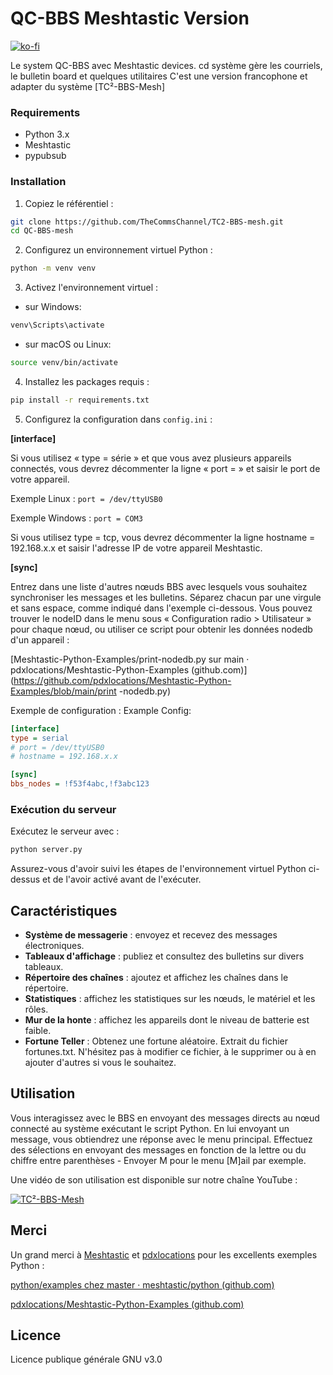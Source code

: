 # QC-BBS Meshtastic Version

[![ko-fi](https://ko-fi.com/img/githubbutton_sm.svg)](https://ko-fi.com/B0B1OZ22Z)

Le system QC-BBS avec Meshtastic devices. cd système gère les courriels, le bulletin board et quelques utilitaires
C'est une version francophone et adapter du système [TC²-BBS-Mesh]


### Requirements

- Python 3.x
- Meshtastic
- pypubsub

### Installation

1. Copiez le référentiel :

```sh
git clone https://github.com/TheCommsChannel/TC2-BBS-mesh.git
cd QC-BBS-mesh
```

2. Configurez un environnement virtuel Python :

```sh
python -m venv venv
```

3. Activez l'environnement virtuel :
  

- sur Windows:

```sh
venv\Scripts\activate
```

- sur macOS ou Linux:

```sh
source venv/bin/activate
```

4. Installez les packages requis :

```sh
pip install -r requirements.txt
```

5. Configurez la configuration dans `config.ini` :
   
**[interface]**

 Si vous utilisez « type = série » et que vous avez plusieurs appareils connectés, vous devrez décommenter la ligne « port = » et saisir le port de votre appareil.

 Exemple Linux :
 `port = /dev/ttyUSB0`

 Exemple Windows :
 `port = COM3`

 Si vous utilisez type = tcp, vous devrez décommenter la ligne hostname = 192.168.x.x et saisir l'adresse IP de votre appareil Meshtastic.

 **[sync]**

 Entrez dans une liste d'autres nœuds BBS avec lesquels vous souhaitez synchroniser les messages et les bulletins. Séparez chacun par une virgule et sans espace, comme indiqué dans l'exemple ci-dessous.
 Vous pouvez trouver le nodeID dans le menu sous « Configuration radio > Utilisateur » pour chaque nœud, ou utiliser ce script pour obtenir les données nodedb d'un appareil :

 [Meshtastic-Python-Examples/print-nodedb.py sur main · pdxlocations/Meshtastic-Python-Examples (github.com)](https://github.com/pdxlocations/Meshtastic-Python-Examples/blob/main/print -nodedb.py)

 Exemple de configuration :
 Example Config:
```ini
[interface]
type = serial
# port = /dev/ttyUSB0
# hostname = 192.168.x.x

[sync]
bbs_nodes = !f53f4abc,!f3abc123
```

### Exécution du serveur

Exécutez le serveur avec :

```sh
python server.py
```

Assurez-vous d'avoir suivi les étapes de l'environnement virtuel Python ci-dessus et de l'avoir activé avant de l'exécuter.

## Caractéristiques

- **Système de messagerie** : envoyez et recevez des messages électroniques.
- **Tableaux d'affichage** : publiez et consultez des bulletins sur divers tableaux.
- **Répertoire des chaînes** : ajoutez et affichez les chaînes dans le répertoire.
- **Statistiques** : affichez les statistiques sur les nœuds, le matériel et les rôles.
- **Mur de la honte** : affichez les appareils dont le niveau de batterie est faible.
- **Fortune Teller** : Obtenez une fortune aléatoire. Extrait du fichier fortunes.txt. N'hésitez pas à modifier ce fichier, à le supprimer ou à en ajouter d'autres si vous le souhaitez.

## Utilisation

Vous interagissez avec le BBS en envoyant des messages directs au nœud connecté au système exécutant le script Python. En lui envoyant un message, vous obtiendrez une réponse avec le menu principal.
Effectuez des sélections en envoyant des messages en fonction de la lettre ou du chiffre entre parenthèses - Envoyer M pour le menu [M]ail par exemple.

Une vidéo de son utilisation est disponible sur notre chaîne YouTube :

[![TC²-BBS-Mesh](https://img.youtube.com/vi/d6LhY4HoimU/0.jpg)](https://www.youtube.com/watch?v=d6LhY4HoimU)


## Merci

Un grand merci à [Meshtastic](https://github.com/meshtastic) et [pdxlocations](https://github.com/pdxlocations) pour les excellents exemples Python :

[python/examples chez master · meshtastic/python (github.com)](https://github.com/meshtastic/python/tree/master/examples)

[pdxlocations/Meshtastic-Python-Examples (github.com)](https://github.com/pdxlocations/Meshtastic-Python-Examples)

## Licence

Licence publique générale GNU v3.0
